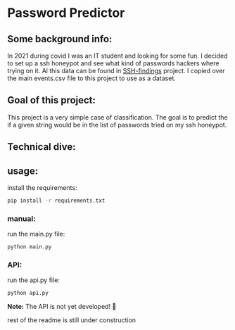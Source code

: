 # Password Predictor
## Some background info:
In 2021 during covid I was an IT student and looking for some fun. I decided to set up a ssh honeypot and see what kind of passwords hackers where trying on it.
Al this data can be found in [SSH-findings](https://github.com/anakwaboe4/SSH-findings) project. I copied over the main events.csv file to this project to use as a dataset.
## Goal of this project:
This project is a very simple case of classification. The goal is to predict the if a given string would be in the list of passwords tried on my ssh honeypot.
## Technical dive:
## usage:
install the requirements:
```bash
pip install -r requirements.txt
```
### manual:
run the main.py file:
```bash
python main.py
```
### API:
run the api.py file:
```bash
python api.py
```
**Note:** The API is not yet developed! 🚧

rest of the readme is still under construction

